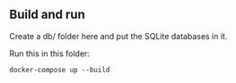 ## Build and run

Create a db/ folder here and put the SQLite databases in it.

Run this in this folder:
```
docker-compose up --build
```

